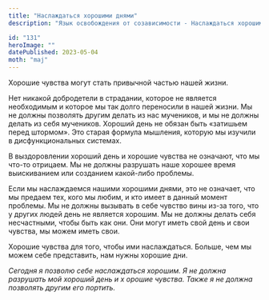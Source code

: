 ```yaml
---
title: "Наслаждаться хорошими днями"
description: "Язык освобождения от созависимости - Наслаждаться хорошими днями"

id: "131"
heroImage: ""
datePublished: 2023-05-04
moth: "maj"
---
```


Хорошие чувства могут стать привычной частью нашей жизни.

Нет никакой добродетели в страдании, которое не является необходимым и которое
мы так долго переносили в нашей жизни. Мы не должны позволять другим делать из
нас мучеников, и мы не должны делать из себя мучеников. Хороший день не обязан
быть «затишьем перед штормом». Это старая формула мышления, которую мы изучили
в дисфункциональных системах.

В выздоровлении хороший день и хорошие чувства не означают, что мы что-то
отрицаем. Мы не должны разрушать наше хорошее время выискиванием или созданием
какой-либо проблемы.

Если мы наслаждаемся нашими хорошими днями, это не означает, что мы предаем
тех, кого мы любим, и кто имеет в данный момент проблемы. Мы не должны
вызывать в себе чувство вины из-за того, что у других людей день не является
хорошим. Мы не должны делать себя несчастными, чтобы быть как они. Они могут
иметь свой день и свои чувства, мы можем иметь свои.

Хорошие чувства для того, чтобы ими наслаждаться. Больше, чем мы можем себе
представить, нам нужны хорошие дни.

_Сегодня_ _я_ _позволю_ _себе_ _наслаждаться_ _хорошим._ _Я_ _не_ _должна_
_разрушать_ _мой_ _хороший_ _день_ _и_ _х_ _орошие_ _чувства._ _Также_ _я_
_не_ _должна_ _позволять_ _другим_ _его_ _портить._

